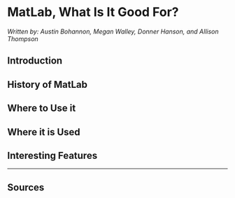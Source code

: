 # MatLab, What Is It Good For?

*Written by: Austin Bohannon, Megan Walley, Donner Hanson, and Allison Thompson*

## Introduction

## History of MatLab

## Where to Use it

## Where it is Used

## Interesting Features

---

## Sources

